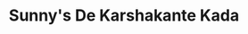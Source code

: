 ---
title: "Sunny's De Karshakante Kada"
url: /changanacherry/sunnys-de-karshakante-kada/
shop: greengrocer
---